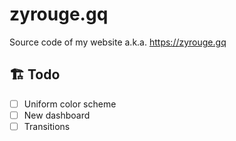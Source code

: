 # zyrouge.gq
Source code of my website a.k.a. https://zyrouge.gq

## 🏗️ Todo
- [ ] Uniform color scheme
- [ ] New dashboard
- [ ] Transitions
